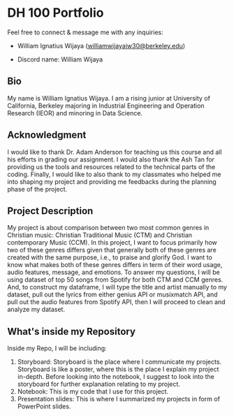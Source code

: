 # DH 100 Portfolio

Feel free to connect & message me with any inquiries:

- William Ignatius Wijaya (williamwijayaiw30@berkeley.edu)

- Discord name: William Wijaya

## Bio

My name is William Ignatius Wijaya. I am a rising junior at University of California, Berkeley majoring in Industrial Engineering and Operation Research (IEOR) and minoring in Data Science. 

## Acknowledgment

I would like to thank Dr. Adam Anderson for teaching us this course and all his efforts in grading our assignment. I would also thank the Ash Tan for providing us the tools and resources related to the technical parts of the coding. Finally, I would like to also thank to my classmates who helped me into shaping my project and providing me feedbacks during the planning phase of the project.

## Project Description

My project is about comparison between two most common genres in Christian music: Christian Traditional Music (CTM) and Christian contemporary Music (CCM). In this project, I want to focus primarily how two of these genres differs given that generally both of these genres are created with the same purpose, i.e., to praise and glorify God. I want to know what makes both of these genres differs in term of their word usage, audio features, message, and emotions. To answer my questions, I will be using dataset of top 50 songs from Spotify for both CTM and CCM genres. And, to construct my dataframe, I will type the title and artist manually to my dataset, pull out the lyrics from either genius API or musixmatch API, and pull out the audio features from Spotify API, then I will proceed to clean and analyze my dataset. 

## What's inside my Repository

Inside my Repo, I will be including:

1. Storyboard: Storyboard is the place where I communicate my projects. Storyboard is like a poster, where this is the place I explain my project in-depth. Before looking into the notebook, I suggest to look into the storyboard for further explanation relating to my project. 
2. Notebook: This is my code that I use for this project. 
3. Presentation slides: This is where I summarized my projects in form of PowerPoint slides. 

